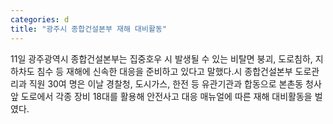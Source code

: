 ```yaml
---
categories: d
title: "광주시 종합건설본부 재해 대비활동"
---
```

11일 광주광역시 종합건설본부는 집중호우 시 발생될 수 있는 비탈면 붕괴, 도로침하, 지하차도 침수 등 재해에 신속한 대응을 준비하고 있다고 말했다.시 종합건설본부 도로관리과 직원 30여 명은 이날 경찰청, 도시가스, 한전 등 유관기관과 합동으로 본촌동 청사 앞 도로에서 각종 장비 18대를 활용해 안전사고 대응 매뉴얼에 따른 재해 대비활동을 벌였다.